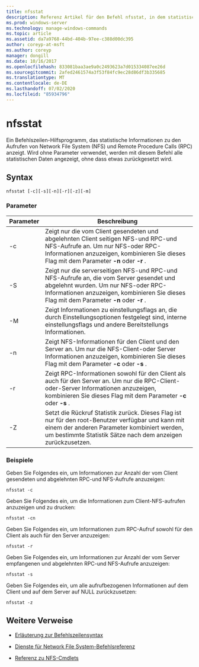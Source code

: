 ```yaml
---
title: nfsstat
description: Referenz Artikel für den Befehl nfsstat, in dem statistische Informationen zu den Aufrufen von Network File System (NFS) und Remote Prozedur Aufruf (RPC) angezeigt werden.
ms.prod: windows-server
ms.technology: manage-windows-commands
ms.topic: article
ms.assetid: da7a9768-44bd-404b-97ee-c388d00dc395
author: coreyp-at-msft
ms.author: coreyp
manager: dongill
ms.date: 10/16/2017
ms.openlocfilehash: 833081baa3ae9a0c2493623a7d015334087ee26d
ms.sourcegitcommit: 2afed2461574a3f53f84fc9ec28d86df3b335685
ms.translationtype: MT
ms.contentlocale: de-DE
ms.lasthandoff: 07/02/2020
ms.locfileid: "85934796"
---
```

# <a name="nfsstat"></a>nfsstat

Ein Befehlszeilen-Hilfsprogramm, das statistische Informationen zu den Aufrufen von Network File System (NFS) und Remote Procedure Calls (RPC) anzeigt. Wird ohne Parameter verwendet, werden mit diesem Befehl alle statistischen Daten angezeigt, ohne dass etwas zurückgesetzt wird.

## <a name="syntax"></a>Syntax

```
nfsstat [-c][-s][-n][-r][-z][-m]
```

### <a name="parameters"></a>Parameter

| Parameter | Beschreibung |
| --------- | ----------- |
| -c | Zeigt nur die vom Client gesendeten und abgelehnten Client seitigen NFS-und RPC-und NFS-Aufrufe an. Um nur NFS-oder RPC-Informationen anzuzeigen, kombinieren Sie dieses Flag mit dem Parameter **-n** oder **-r** . |
| -S | Zeigt nur die serverseitigen NFS-und RPC-und NFS-Aufrufe an, die vom Server gesendet und abgelehnt wurden. Um nur NFS-oder RPC-Informationen anzuzeigen, kombinieren Sie dieses Flag mit dem Parameter **-n** oder **-r** . |
| -M | Zeigt Informationen zu einstellungsflags an, die durch Einstellungsoptionen festgelegt sind, interne einstellungsflags und andere Bereitstellungs Informationen. |
| -n | Zeigt NFS-Informationen für den Client und den Server an. Um nur die NFS-Client-oder Server Informationen anzuzeigen, kombinieren Sie dieses Flag mit dem Parameter **-c** oder **-s** . |
| -r | Zeigt RPC-Informationen sowohl für den Client als auch für den Server an. Um nur die RPC-Client-oder-Server Informationen anzuzeigen, kombinieren Sie dieses Flag mit dem Parameter **-c** oder **-s** . |
| -Z | Setzt die Rückruf Statistik zurück. Dieses Flag ist nur für den root-Benutzer verfügbar und kann mit einem der anderen Parameter kombiniert werden, um bestimmte Statistik Sätze nach dem anzeigen zurückzusetzen. |

### <a name="examples"></a>Beispiele

Geben Sie Folgendes ein, um Informationen zur Anzahl der vom Client gesendeten und abgelehnten RPC-und NFS-Aufrufe anzuzeigen:

```
nfsstat -c
```

Geben Sie Folgendes ein, um die Informationen zum Client-NFS-aufrufen anzuzeigen und zu drucken:

```
nfsstat -cn
```

Geben Sie Folgendes ein, um Informationen zum RPC-Aufruf sowohl für den Client als auch für den Server anzuzeigen:

```
nfsstat -r
```

Geben Sie Folgendes ein, um Informationen zur Anzahl der vom Server empfangenen und abgelehnten RPC-und NFS-Aufrufe anzuzeigen:

```
nfsstat -s
```

Geben Sie Folgendes ein, um alle aufrufbezogenen Informationen auf dem Client und auf dem Server auf NULL zurückzusetzen:

```
nfsstat -z
```

## <a name="additional-references"></a>Weitere Verweise

- [Erläuterung zur Befehlszeilensyntax](command-line-syntax-key.md)

- [Dienste für Network File System-Befehlsreferenz](services-for-network-file-system-command-reference.md)

- [Referenz zu NFS-Cmdlets](https://docs.microsoft.com/powershell/module/nfs)
